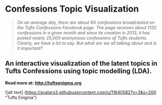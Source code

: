 # Confessions Topic Visualization

> *On an average day, there are about 60 confessions broadcasted on the Tufts Confessions Facebook page. The page receives about 1132 confessions in a given month and since its creation in 2013, it has posted nearly 25,000 anonymous confessions of Tufts students. Clearly, we have a lot to say. But what are we all talking about and is it important?*

 An interactive visualization of the latent topics in Tufts Confessions using topic modelling (LDA).
---

**Read more at: http://tuftsenigma.org**

![alt text] (https://avatars3.githubusercontent.com/u/11640582?v=3&s=200 "Tufts Enigma")
